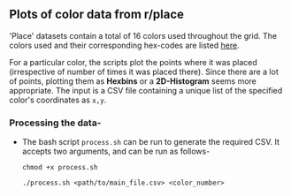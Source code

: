 ## Plots of color data from r/place

'Place' datasets contain a total of 16 colors used throughout the grid. The colors used and their corresponding hex-codes are listed [here](https://redd.it/6640ru).

For a particular color, the scripts plot the points where it was placed (irrespective of number of times it was placed there). Since there are a lot of points, plotting them as **Hexbins** or a **2D-Histogram** seems more appropriate. The input is a CSV file containing a unique list of the specified color's coordinates as `x,y`.

### Processing the data-

  * The bash script `process.sh` can be run to generate the required CSV. It accepts two arguments, and can be run as follows-
  
    `chmod +x process.sh`
    
    `./process.sh <path/to/main_file.csv> <color_number>`
